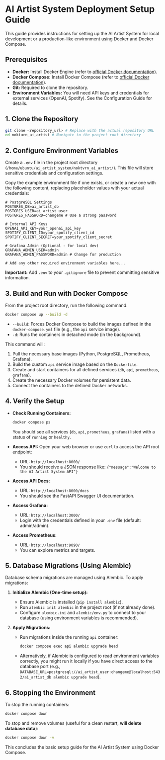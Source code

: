 # AI Artist System Deployment Setup Guide

This guide provides instructions for setting up the AI Artist System for local development or a production-like environment using Docker and Docker Compose.

## Prerequisites

*   **Docker:** Install Docker Engine (refer to [official Docker documentation](https://docs.docker.com/engine/install/)).
*   **Docker Compose:** Install Docker Compose (refer to [official Docker documentation](https://docs.docker.com/compose/install/)).
*   **Git:** Required to clone the repository.
*   **Environment Variables:** You will need API keys and credentials for external services (OpenAI, Spotify). See the Configuration Guide for details.

## 1. Clone the Repository

```bash
git clone <repository_url> # Replace with the actual repository URL
cd nokturn_ai_artist # Navigate to the project root directory
```

## 2. Configure Environment Variables

Create a `.env` file in the project root directory (`/home/ubuntu/ai_artist_system/noktvrn_ai_artist/`). This file will store sensitive credentials and configuration settings.

Copy the example environment file if one exists, or create a new one with the following content, replacing placeholder values with your actual credentials:

```dotenv
# PostgreSQL Settings
POSTGRES_DB=ai_artist_db
POSTGRES_USER=ai_artist_user
POSTGRES_PASSWORD=changeme # Use a strong password

# External API Keys
OPENAI_API_KEY=your_openai_api_key
SPOTIFY_CLIENT_ID=your_spotify_client_id
SPOTIFY_CLIENT_SECRET=your_spotify_client_secret

# Grafana Admin (Optional - for local dev)
GRAFANA_ADMIN_USER=admin
GRAFANA_ADMIN_PASSWORD=admin # Change for production

# Add any other required environment variables here...
```

**Important:** Add `.env` to your `.gitignore` file to prevent committing sensitive information.

## 3. Build and Run with Docker Compose

From the project root directory, run the following command:

```bash
docker compose up --build -d
```

*   `--build`: Forces Docker Compose to build the images defined in the `docker-compose.yml` file (e.g., the `api` service image).
*   `-d`: Runs the containers in detached mode (in the background).

This command will:

1.  Pull the necessary base images (Python, PostgreSQL, Prometheus, Grafana).
2.  Build the custom `api` service image based on the `Dockerfile`.
3.  Create and start containers for all defined services (`db`, `api`, `prometheus`, `grafana`).
4.  Create the necessary Docker volumes for persistent data.
5.  Connect the containers to the defined Docker networks.

## 4. Verify the Setup

*   **Check Running Containers:**
    ```bash
    docker compose ps
    ```
    You should see all services (`db`, `api`, `prometheus`, `grafana`) listed with a status of `running` or `healthy`.

*   **Access API:** Open your web browser or use `curl` to access the API root endpoint:
    *   URL: `http://localhost:8000/`
    *   You should receive a JSON response like: `{"message":"Welcome to the AI Artist System API"}`

*   **Access API Docs:**
    *   URL: `http://localhost:8000/docs`
    *   You should see the FastAPI Swagger UI documentation.

*   **Access Grafana:**
    *   URL: `http://localhost:3000/`
    *   Login with the credentials defined in your `.env` file (default: admin/admin).

*   **Access Prometheus:**
    *   URL: `http://localhost:9090/`
    *   You can explore metrics and targets.

## 5. Database Migrations (Using Alembic)

Database schema migrations are managed using Alembic. To apply migrations:

1.  **Initialize Alembic (One-time setup):**
    *   Ensure Alembic is installed (`pip install alembic`).
    *   Run `alembic init alembic` in the project root (if not already done).
    *   Configure `alembic.ini` and `alembic/env.py` to connect to your database (using environment variables is recommended).

2.  **Apply Migrations:**
    *   Run migrations inside the running `api` container:
        ```bash
        docker compose exec api alembic upgrade head
        ```
    *   Alternatively, if Alembic is configured to read environment variables correctly, you might run it locally if you have direct access to the database port (e.g., `DATABASE_URL=postgresql://ai_artist_user:changeme@localhost:5432/ai_artist_db alembic upgrade head`).

## 6. Stopping the Environment

To stop the running containers:

```bash
docker compose down
```

To stop and remove volumes (useful for a clean restart, **will delete database data**):

```bash
docker compose down -v
```

This concludes the basic setup guide for the AI Artist System using Docker Compose.

